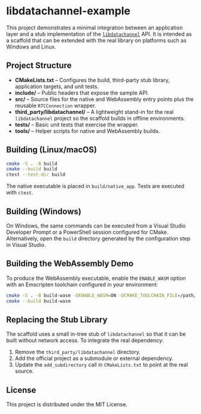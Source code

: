 # libdatachannel-example

This project demonstrates a minimal integration between an application layer and a stub implementation of the [`libdatachannel`](https://github.com/paullouisageneau/libdatachannel) API. It is intended as a scaffold that can be extended with the real library on platforms such as Windows and Linux.

## Project Structure

- **CMakeLists.txt** – Configures the build, third-party stub library, application targets, and unit tests.
- **include/** – Public headers that expose the sample API.
- **src/** – Source files for the native and WebAssembly entry points plus the reusable `RTCConnection` wrapper.
- **third_party/libdatachannel/** – A lightweight stand-in for the real `libdatachannel` project so the scaffold builds in offline environments.
- **tests/** – Basic unit tests that exercise the wrapper.
- **tools/** – Helper scripts for native and WebAssembly builds.

## Building (Linux/macOS)

```bash
cmake -S . -B build
cmake --build build
ctest --test-dir build
```

The native executable is placed in `build/native_app`. Tests are executed with `ctest`.

## Building (Windows)

On Windows, the same commands can be executed from a Visual Studio Developer Prompt or a PowerShell session configured for CMake. Alternatively, open the `build` directory generated by the configuration step in Visual Studio.

## Building the WebAssembly Demo

To produce the WebAssembly executable, enable the `ENABLE_WASM` option with an Emscripten toolchain configured in your environment:

```bash
cmake -S . -B build-wasm -DENABLE_WASM=ON -DCMAKE_TOOLCHAIN_FILE=/path/to/emscripten/toolchain.cmake
cmake --build build-wasm
```

## Replacing the Stub Library

The scaffold uses a small in-tree stub of `libdatachannel` so that it can be built without network access. To integrate the real dependency:

1. Remove the `third_party/libdatachannel` directory.
2. Add the official project as a submodule or external dependency.
3. Update the `add_subdirectory` call in `CMakeLists.txt` to point at the real source.

## License

This project is distributed under the MIT License.

